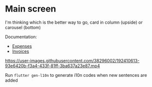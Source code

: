 # Main screen
I'm thinking which is the better way to go, card in column (upside) or carousel (bottom)

Documentation:
- [Expenses](doc/Expenses.md)
- [Invoices](doc/Invoices.md)


https://user-images.githubusercontent.com/38296002/192410613-93e6420b-f3a4-433f-81ff-3ba637a23e87.mp4



Run `flutter gen-l10n` to generate i10n codes when new sentences are added
